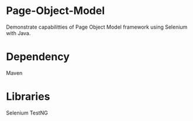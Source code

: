 # Page-Object-Model

Demonstrate capabilitties of Page Object Model framework using Selenium with Java.

# Dependency
  Maven
# Libraries
  Selenium
  TestNG
 
